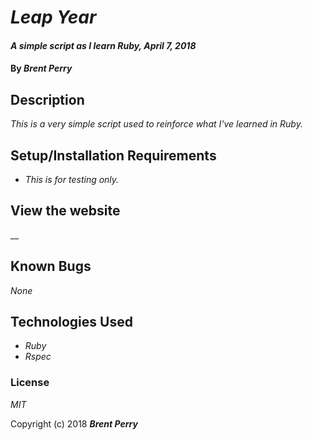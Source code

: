 # _Leap Year_

#### _A simple script as I learn Ruby, April 7, 2018_

#### By _**Brent Perry**_

## Description

_This is a very simple script used to reinforce what I've learned in Ruby._

## Setup/Installation Requirements

* _This is for testing only._

## View the website

__

## Known Bugs

_None_

## Technologies Used

* _Ruby_
* _Rspec_

### License

*MIT*

Copyright (c) 2018 **_Brent Perry_**
